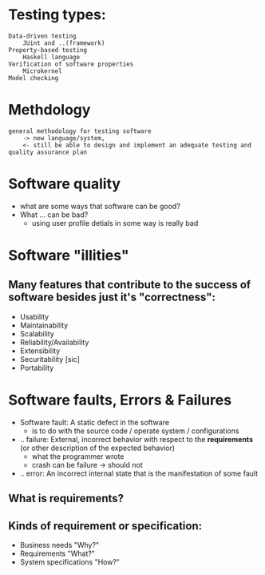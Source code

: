 # Testing types:
    Data-driven testing
        JUint and ..(framework)
    Property-based testing
        Haskell language
    Verification of software properties
        Microkernel
    Model checking


# Methdology
    general methodology for testing software 
        -> new language/system, 
        <- still be able to design and implement an adequate testing and quality assurance plan

# Software quality
- what are some ways that software can be good?
- What ... can be bad?
    - using user profile detials in some way is really bad
# Software "illities"
## Many features that contribute to the success of software besides just it's "correctness":
- Usability
- Maintainability
- Scalability
- Reliability/Availability
- Extensibility
- Securitability [sic]
- Portability

# Software faults, Errors & Failures
- Software fault: A static defect in the software
    - is to do with the source code / operate system / configurations
- .. failure: External, incorrect behavior with respect to the **requirements** (or other description of the expected behavior)
    - what the programmer wrote
    - crash can be failure -> should not 
- .. error: An incorrect internal state that is the manifestation of some fault

## What is requirements?
## Kinds of requirement or specification:
- Business needs "Why?"
- Requirements "What?"
- System specifications "How?"